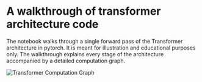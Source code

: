 # A walkthrough of transformer architecture code

The notebook walks through a single forward pass of the Transformer architecture in pytorch. It is meant for illustration and educational purposes only. The walkthrough explains every stage of the architecture accompanied by a detailed computation graph.

![Transformer Computation Graph](https://github.com/markriedl/transformer-walkthrough/blob/main/transformer.png)
